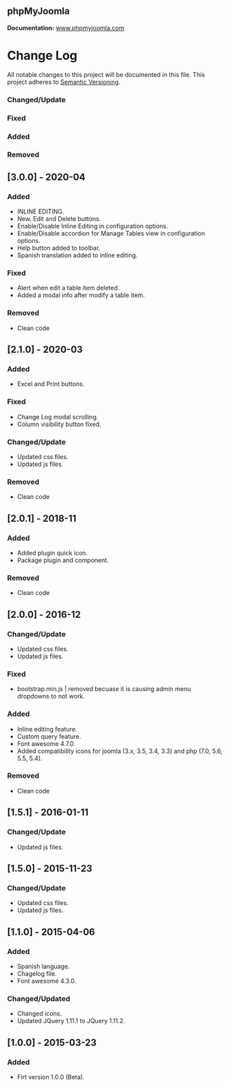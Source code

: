 ## phpMyJoomla

**Documentation:** www.phpmyjoomla.com

# Change Log
All notable changes to this project will be documented in this file.
This project adheres to [Semantic Versioning](http://semver.org/).

### Changed/Update
### Fixed
### Added
### Removed

## [3.0.0] - 2020-04
### Added
- INLINE EDITING.
- New, Edit and Delete buttons.
- Enable/Disable Inline Editing in configuration options.
- Enable/Disable accordion for Manage Tables view in configuration options.
- Help button added to toolbar.
- Spanish translation added to inline editing.

### Fixed
- Alert when edit a table item deleted.
- Added a modal info after modify a table item.

### Removed
- Clean code

## [2.1.0] - 2020-03
### Added
- Excel and Print buttons.

### Fixed
- Change Log modal scrolling.
- Column visibility button fixed.

### Changed/Update
- Updated css files.
- Updated js files.

### Removed
- Clean code

## [2.0.1] - 2018-11
### Added
- Added plugin quick icon.
- Package plugin and component.

### Removed
- Clean code

## [2.0.0] - 2016-12
### Changed/Update
- Updated css files.
- Updated js files.

### Fixed
- bootstrap.min.js | removed becuase it is causing admin menu dropdowns to not work.

### Added
- Inline editing feature.
- Custom query feature.
- Font awesome 4.7.0.
- Added compatibility icons for joomla (3.x, 3.5, 3.4, 3.3) and php (7.0, 5.6, 5.5, 5.4).

### Removed
- Clean code

## [1.5.1] - 2016-01-11
### Changed/Update
- Updated js files.

## [1.5.0] - 2015-11-23
### Changed/Update
- Updated css files.
- Updated js files.

## [1.1.0] - 2015-04-06
### Added
- Spanish language.
- Chagelog file.
- Font awesome 4.3.0.

### Changed/Updated
- Changed icons.
- Updated JQuery 1.11.1 to JQuery 1.11.2.

## [1.0.0] - 2015-03-23
### Added
- Firt version 1.0.0 (Beta).
